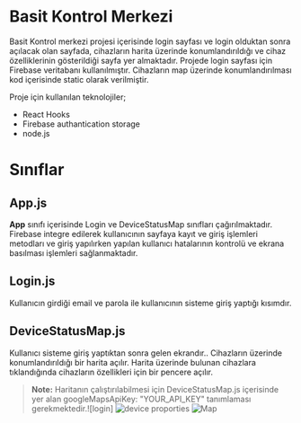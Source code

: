 # Basit Kontrol Merkezi

Basit Kontrol merkezi projesi içerisinde login sayfası ve login olduktan sonra açılacak olan  sayfada, cihazların harita üzerinde konumlandırıldığı ve cihaz özelliklerinin gösterildiği sayfa yer almaktadır.
Projede login sayfası için Firebase veritabanı kullanılmıştır. Cihazların map üzerinde konumlandırılması kod içerisinde static olarak verilmiştir.

Proje için kullanılan teknolojiler;
 - React Hooks
 - Firebase authantication storage
 - node.js

# Sınıflar


## App.js

**App** sınıfı içerisinde Login ve DeviceStatusMap sınıfları çağırılmaktadır. Firebase integre edilerek kullanıcının sayfaya kayıt ve giriş işlemleri metodları ve giriş yapılırken yapılan kullanıcı hatalarının kontrolü ve ekrana basılması işlemleri sağlanmaktadır.

## Login.js

Kullanıcın girdiği email ve parola ile kullanıcının sisteme giriş yaptığı kısımdır.

## DeviceStatusMap.js

Kullanıcı sisteme giriş yaptıktan sonra gelen ekrandır.. Cihazların üzerinde konumlandırıldığı bir harita açılır. Harita üzerinde bulunan cihazlara tıklandığında cihazların özellikleri için bir pencere açılır.


> **Note:** Haritanın çalıştırılabilmesi için DeviceStatusMap.js içerisinde yer alan googleMapsApiKey:  "YOUR_API_KEY"  tanımlaması gerekmektedir.![login]
![device proporties](https://user-images.githubusercontent.com/32018846/154810222-a269a271-d37f-41bf-9c82-3083dfc34abe.PNG)
![Map](https://user-images.githubusercontent.com/32018846/154810226-cbd5803a-13f7-4404-a06b-dd0b22ad156c.PNG)
